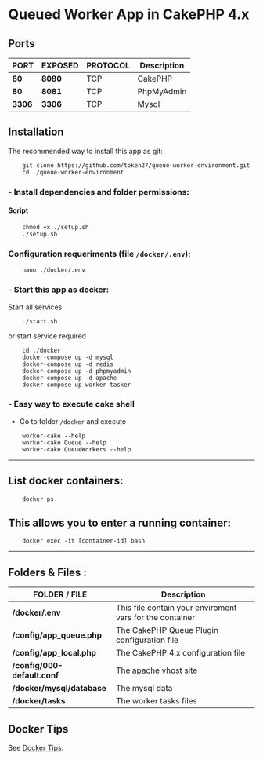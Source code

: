 # Queued Worker App in CakePHP 4.x

## Ports

| PORT | EXPOSED | PROTOCOL | Description |
| ------ | ------ | -------- | --- |
| **80** | **8080** | TCP |  CakePHP |
| **80** | **8081** | TCP |  PhpMyAdmin |
| **3306** | **3306** | TCP |  Mysql |

## Installation

The recommended way to install this app as git:
````
    git clone https://github.com/token27/queue-worker-environment.git
    cd ./queue-worker-environment
````

### - Install dependencies and folder permissions:

#### Script
```    
    chmod +x ./setup.sh
    ./setup.sh
```

### Configuration requeriments (file `/docker/.env`):

```        
    nano ./docker/.env
```

### - Start this app as docker:

Start all services
``` 
    ./start.sh
```

or start service required
``` 
    cd ./docker
    docker-compose up -d mysql      
    docker-compose up -d redis
    docker-compose up -d phpmyadmin
    docker-compose up -d apache
    docker-compose up worker-tasker
```
### - Easy way to execute cake shell 
- Go to folder `/docker` and execute
```    
    worker-cake --help
    worker-cake Queue --help
    worker-cake QueueWorkers --help
```
---

## List docker containers:
```
    docker ps
```

## This allows you to enter a running container:
```
    docker exec -it [container-id] bash
```
---

## Folders & Files :

| FOLDER / FILE | Description |
| ------ | ------  |
| **/docker/.env** | This file contain your enviroment vars for the container |
| **/config/app_queue.php** |  The CakePHP Queue Plugin configuration file |
| **/config/app_local.php** | The CakePHP 4.x configuration file |
| **/config/000-default.conf** | The apache vhost site |
| **/docker/mysql/database** | The mysql data |
| **/docker/tasks** | The worker tasks files |


## Docker Tips 

See [Docker Tips](DOCKER.md).
